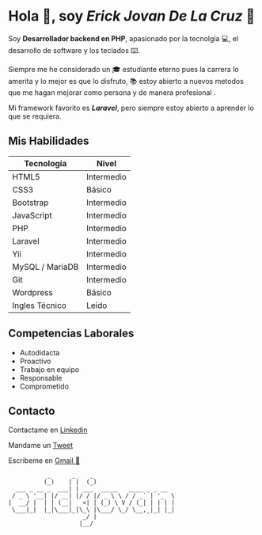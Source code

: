# Hola :wave:, soy *Erick Jovan De La Cruz* :boy:

Soy **Desarrollador backend en PHP**, apasionado por la tecnolgía :computer:, el desarrollo de software y los teclados :keyboard:.

Siempre me he considerado un :mortar_board: estudiante eterno pues la carrera lo amerita y lo mejor es que lo disfruto, :books: estoy abierto a nuevos metodos que me hagan mejorar como persona y de manera profesional .

Mi framework favorito es ***Laravel***, pero siempre estoy abierto a aprender lo que se requiera.

## Mis Habilidades
|Tecnología | Nivel|
|--|--|
|HTML5 | Intermedio|
|CSS3 | Básico|
|Bootstrap | Intermedio|
|JavaScript | Intermedio|
|PHP | Intermedio|
|Laravel | Intermedio|
|Yii | Intermedio|
|MySQL / MariaDB | Intermedio|
|Git | Intermedio|
|Wordpress | Básico|
|Ingles Técnico | Leído|

## Competencias Laborales
* Autodidacta
* Proactivo
* Trabajo en equipo
* Responsable
* Comprometido

## Contacto
Contactame en [Linkedin](https://www.linkedin.com/in/erick-jovan-de-la-cruz-a7333a181/)

Mandame un [Tweet](https://twitter.com/ErickJovanC)

Escribeme en [Gmail :e-mail:](mailto:erickjovan106@gmail.com)

```
           _      _    _
          (_)    | |  (_)
  ___ _ __ _  ___| | ___  _____   ____ _ _ __
 / _ \ '__| |/ __| |/ / |/ _ \ \ / / _` | '_  \
|  __/ |  | | (__|   <| | (_) \ V / (_| | | | |
 \___|_|  |_|\___|_|\_\ |\___/ \_/ \__,_|_| |_|
                     _/ |
                    |__/
```